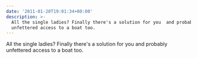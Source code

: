 ```yaml
---
date: '2011-01-20T19:01:34+00:00'
description: >-
  All the single ladies? Finally there's a solution for you  and probably
  unfettered access to a boat too.
---
```

All the single ladies? Finally there's a solution for you  and probably unfettered access to a boat too.
